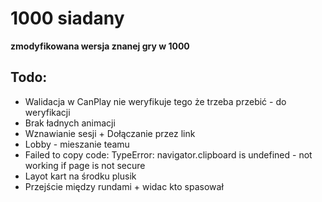 # 1000 siadany
**zmodyfikowana wersja znanej gry w 1000**

## Todo: 
* Walidacja w CanPlay nie weryfikuje tego że trzeba przebić - do weryfikacji
* Brak ładnych animacji
* Wznawianie sesji + Dołączanie przez link
* Lobby - mieszanie teamu
* Failed to copy code: TypeError: navigator.clipboard is undefined - not working if page is not secure
* Layot kart na środku plusik
* Przejście między rundami + widac kto spasował